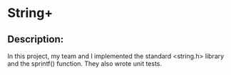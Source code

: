 # String+ 
## Description:
In this project, my team and I implemented the standard <string.h> library and the sprintf() function. They also wrote unit tests.

